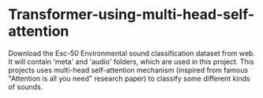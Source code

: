 # Transformer-using-multi-head-self-attention
Download the Esc-50 Environmental sound classification dataset from web. It will contain 'meta' and 'audio' folders, which are used in this project.
This projects uses multi-head self-attention mechanism (inspired from famous "Attention is all you need" research paper) to classify some different kinds of sounds.
